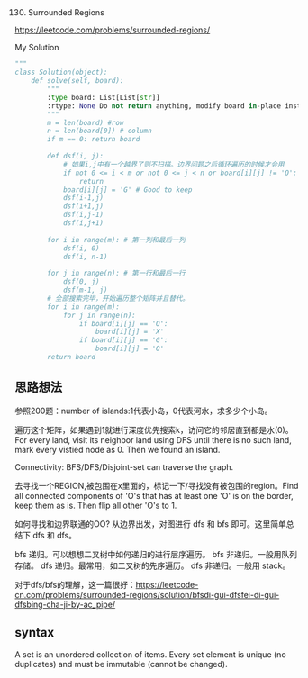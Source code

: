 ## 
130. Surrounded Regions
 
https://leetcode.com/problems/surrounded-regions/

My Solution

```python
"""
class Solution(object):
    def solve(self, board):
        """
        :type board: List[List[str]]
        :rtype: None Do not return anything, modify board in-place instead.
        """
        m = len(board) #row
        n = len(board[0]) # column
        if m == 0: return board
        
        def dsf(i, j):
            # 如果i,j中有一个越界了则不扫描。边界问题之后循环遍历的时候才会用
            if not 0 <= i < m or not 0 <= j < n or board[i][j] != 'O':
                return
            board[i][j] = 'G' # Good to keep
            dsf(i-1,j)
            dsf(i+1,j)
            dsf(i,j-1)
            dsf(i,j+1)
        
        for i in range(m): # 第一列和最后一列
            dsf(i, 0)
            dsf(i, n-1)
        
        for j in range(n): # 第一行和最后一行
            dsf(0, j)
            dsf(m-1, j)
        # 全部搜索完毕，开始遍历整个矩阵并且替代。
        for i in range(m):
            for j in range(n):
                if board[i][j] == 'O':
                    board[i][j] = 'X'
                if board[i][j] == 'G':
                    board[i][j] = 'O'
        return board
```

## 思路想法
参照200题：number of islands:1代表小岛，0代表河水，求多少个小岛。

遍历这个矩阵，如果遇到1就进行深度优先搜索k，访问它的邻居直到都是水(0)。For every land, visit its neighbor land using DFS until there is no such land, mark every vistied node 
as 0. Then we found an island.

Connectivity: BFS/DFS/Disjoint-set can traverse the graph.

去寻找一个REGION,被包围在x里面的，标记一下/寻找没有被包围的region。Find all connected components of 'O's that has at least one 'O' is on the border, keep them as is. Then
flip all other 'O's to 1.

如何寻找和边界联通的OO? 从边界出发，对图进行 dfs 和 bfs 即可。这里简单总结下 dfs 和 dfs。

bfs 递归。可以想想二叉树中如何递归的进行层序遍历。
bfs 非递归。一般用队列存储。
dfs 递归。最常用，如二叉树的先序遍历。
dfs 非递归。一般用 stack。

对于dfs/bfs的理解，这一篇很好：https://leetcode-cn.com/problems/surrounded-regions/solution/bfsdi-gui-dfsfei-di-gui-dfsbing-cha-ji-by-ac_pipe/
## syntax
A set is an unordered collection of items. Every set element is unique (no duplicates) and must be immutable (cannot be changed).
